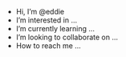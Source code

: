 - Hi, I’m @eddie
- I’m interested in ...
- I’m currently learning ...
- I’m looking to collaborate on ...
- How to reach me ...

<!---
999polecat/999polecat is a ✨ special ✨ repository because its `README.md` (this file) appears on your GitHub profile.
You can click the Preview link to take a look at your changes.
--->
